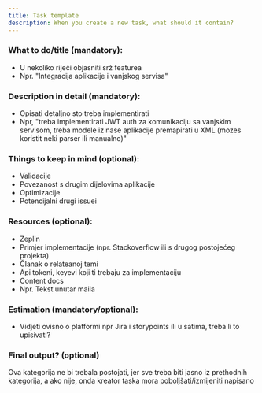 ```yaml
---
title: Task template
description: When you create a new task, what should it contain?
---
```


### What to do/title (mandatory):
- U nekoliko riječi objasniti srž featurea
- Npr. "Integracija aplikacije i vanjskog servisa"

### Description in detail (mandatory):
- Opisati detaljno sto treba implementirati
- Npr, "treba implementirati JWT auth za komunikaciju sa vanjskim servisom, treba modele iz nase aplikacije premapirati u XML (mozes koristit neki parser ili manualno)"

### Things to keep in mind (optional):
- Validacije
- Povezanost s drugim dijelovima aplikacije
- Optimizacije
- Potencijalni drugi issuei

### Resources (optional):
- Zeplin
- Primjer implementacije (npr. Stackoverflow ili s drugog postojećeg projekta)
- Članak o relateanoj temi
- Api tokeni, keyevi koji ti trebaju za implementaciju
- Content docs
- Npr. Tekst unutar maila

### Estimation (mandatory/optional):
- Vidjeti ovisno o platformi npr Jira i storypoints ili u satima, treba li to upisivati?

### Final output? (optional)
Ova kategorija ne bi trebala postojati, jer sve treba biti jasno iz prethodnih kategorija, a ako nije, onda kreator taska mora poboljšati/izmijeniti napisano
